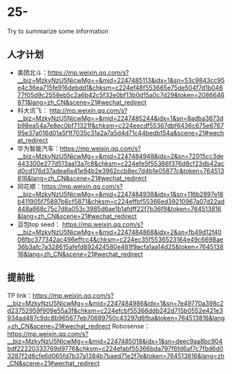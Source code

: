 # 25-
Try to summarize some information

## 人才计划
- 美团北斗：https://mp.weixin.qq.com/s?__biz=MzkyNzU5NjcwMg==&mid=2247485113&idx=1&sn=53c9843cc95e4c36ea715fe916debdd1&chksm=c224ef48f553665e75de504f7d1b04677f05d9c2558eb5c2a6b42c5f32e0bf13b0d15a0c7d29&token=2086646871&lang=zh_CN&scene=21#wechat_redirect
- 科大讯飞： http://mp.weixin.qq.com/s?__biz=MzkyNzU5NjcwMg==&mid=2247485244&idx=1&sn=8adba3673db98ea54a7e8ec0bf71321f&chksm=c224eecdf55367dbf6436c675e676795e37a016d01a5f1f7035c31a2a7a5d4d71c44bedb154a&scene=21#wechat_redirect
- 华为智能汽车：https://mp.weixin.qq.com/s?__biz=MzkyNzU5NjcwMg==&mid=2247484948&idx=2&sn=72015cc3de443300e277d513aa13a7c8&chksm=c224efe5f55366f376d8cf23db42acd0cd176d37adea6e41e94b2e3962ccb8ec7d4b1e05877c&token=764513816&lang=zh_CN&scene=21#wechat_redirect
- 同花顺：https://mp.weixin.qq.com/s?__biz=MzkyNzU5NjcwMg==&mid=2247484938&idx=1&sn=116b2897e18b411905f75897b6cf5871&chksm=c224effbf55366ed39210967a07d22ad448a668c75c7d8a053c3985d6ae1b1afdff22f7b36f9&token=764513816&lang=zh_CN&scene=21#wechat_redirect
- 豆包top seed： https://mp.weixin.qq.com/s?__biz=MzkyNzU5NjcwMg==&mid=2247484868&idx=2&sn=fb49d12f4006fbc377342ac496effcc4&chksm=c224ec35f5536523164e49c6698ae36b3afc7a328615afefd892424580e481f9acfa1aa14d25&token=764513816&lang=zh_CN&scene=21#wechat_redirect


## 提前批
TP link：https://mp.weixin.qq.com/s?__biz=MzkyNzU5NjcwMg==&mid=2247484986&idx=1&sn=7e49770a398c2d23752959f909e55a3f&chksm=c224efcbf55366ddb242d715b0552e421e3934ad487c9dc8b965677eb70689750c43297d6fba&token=764513816&lang=zh_CN&scene=21#wechat_redirect
Robosense：https://mp.weixin.qq.com/s?__biz=MzkyNzU5NjcwMg==&mid=2247485018&idx=1&sn=deec9aa8bc904bdf22220333769d9776&chksm=c224efabf55366bda797f6fd6af7c7fbd6d03287f2d8cfe6d065fd7b37a1384b7baed71e2f7e&token=764513816&lang=zh_CN&scene=21#wechat_redirect
